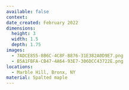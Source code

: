 ```yaml
---
available: false
context:
date_created: February 2022
dimensions:
  height: 3
  width: 1.5
  depth: 1.75
images:
  - 7ADCE855-8B6C-4C8F-B876-31E382A0D9E7.png
  - B5A1FBFA-CB47-4A64-93E7-306DCC43722E.png
locations:
  - Marble Hill, Bronx, NY
material: Spalted maple
---
```

